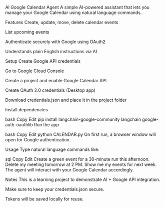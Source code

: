 AI Google Calendar Agent
A simple AI-powered assistant that lets you manage your Google Calendar using natural language commands.

Features
Create, update, move, delete calendar events

List upcoming events

Authenticate securely with Google using OAuth2

Understands plain English instructions via AI

Setup
Create Google API credentials

Go to Google Cloud Console

Create a project and enable Google Calendar API

Create OAuth 2.0 credentials (Desktop app)

Download credentials.json and place it in the project folder

Install dependencies

bash
Copy
Edit
pip install langchain-google-community langchain google-auth-oauthlib
Run the app

bash
Copy
Edit
python CALENDAR.py
On first run, a browser window will open for Google authentication.

Usage
Type natural language commands like:

sql
Copy
Edit
Create a green event for a 30-minute run this afternoon.
Delete my meeting tomorrow at 2 PM.
Show me my events for next week.
The agent will interact with your Google Calendar accordingly.

Notes
This is a learning project to demonstrate AI + Google API integration.

Make sure to keep your credentials.json secure.

Tokens will be saved locally for reuse.
